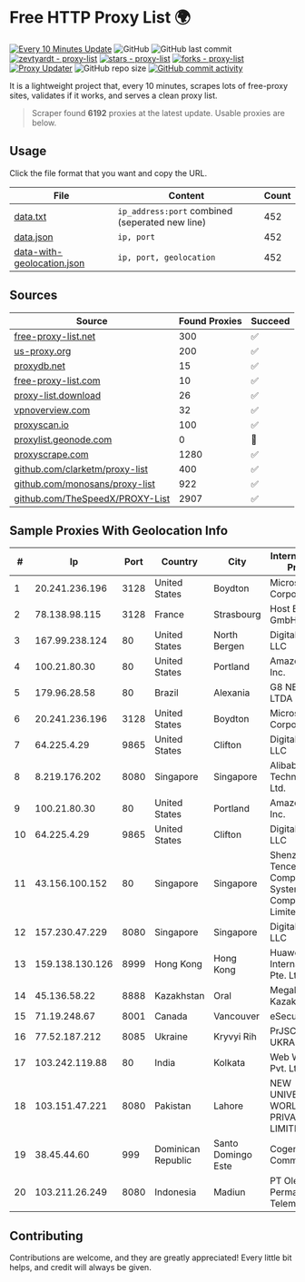 
# Free HTTP Proxy List 🌍

[![Every 10 Minutes Update](https://github.com/mertguvencli/http-proxy-list/actions/workflows/main.yml/badge.svg?branch=main)](https://github.com/mertguvencli/http-proxy-list/actions/workflows/main.yml)
![GitHub](https://img.shields.io/github/license/mertguvencli/http-proxy-list)
![GitHub last commit](https://img.shields.io/github/last-commit/mertguvencli/http-proxy-list)
[![zevtyardt - proxy-list](https://img.shields.io/static/v1?label=zevtyardt&message=proxy-list&color=blue&logo=github)](https://github.com/zevtyardt/proxy-list "Go to GitHub repo")
[![stars - proxy-list](https://img.shields.io/github/stars/zevtyardt/proxy-list?style=social)](https://github.com/zevtyardt/proxy-list)
[![forks - proxy-list](https://img.shields.io/github/forks/zevtyardt/proxy-list?style=social)](https://github.com/zevtyardt/proxy-list)
[![Proxy Updater](https://github.com/zevtyardt/proxy-list/workflows/Proxy%20Updater/badge.svg)](https://github.com/zevtyardt/proxy-list/actions?query=workflow:"Proxy+Updater")
![GitHub repo size](https://img.shields.io/github/repo-size/zevtyardt/proxy-list)
[![GitHub commit activity](https://img.shields.io/github/commit-activity/m/zevtyardt/proxy-list?logo=commits)](https://github.com/zevtyardt/proxy-list/commits/main)

It is a lightweight project that, every 10 minutes, scrapes lots of free-proxy sites, validates if it works, and serves a clean proxy list.

> Scraper found **6192** proxies at the latest update. Usable proxies are below.

## Usage

Click the file format that you want and copy the URL.

|File|Content|Count|
|----|-------|-----|
|[data.txt](https://raw.githubusercontent.com/mertguvencli/http-proxy-list/main/proxy-list/data.txt)|`ip_address:port` combined (seperated new line)|452|
|[data.json](https://raw.githubusercontent.com/mertguvencli/http-proxy-list/main/proxy-list/data.json)|`ip, port`|452|
|[data-with-geolocation.json](https://raw.githubusercontent.com/mertguvencli/http-proxy-list/main/proxy-list/data-with-geolocation.json)|`ip, port, geolocation`|452|

## Sources

|Source|Found Proxies|Succeed|
|------|-------------|-------|
|[free-proxy-list.net](https://free-proxy-list.net)|300|✅|
|[us-proxy.org](https://www.us-proxy.org)|200|✅|
|[proxydb.net](http://proxydb.net)|15|✅|
|[free-proxy-list.com](https://free-proxy-list.com/?page=&port=&type%5B%5D=http&type%5B%5D=https&up_time=0&search=Search)|10|✅|
|[proxy-list.download](https://www.proxy-list.download/HTTP)|26|✅|
|[vpnoverview.com](https://vpnoverview.com/privacy/anonymous-browsing/free-proxy-servers)|32|✅|
|[proxyscan.io](https://www.proxyscan.io)|100|✅|
|[proxylist.geonode.com](https://proxylist.geonode.com/api/proxy-list?limit=300&page=1&sort_by=lastChecked&sort_type=desc&protocols=http,https)|0|🚫|
|[proxyscrape.com](https://api.proxyscrape.com/v2/?request=displayproxies&protocol=http&timeout=10000&country=all&ssl=all&anonymity=all)|1280|✅|
|[github.com/clarketm/proxy-list](https://raw.githubusercontent.com/clarketm/proxy-list/master/proxy-list-raw.txt)|400|✅|
|[github.com/monosans/proxy-list](https://raw.githubusercontent.com/monosans/proxy-list/main/proxies/http.txt)|922|✅|
|[github.com/TheSpeedX/PROXY-List](https://raw.githubusercontent.com/TheSpeedX/PROXY-List/master/http.txt)|2907|✅|


## Sample Proxies With Geolocation Info

|#|Ip|Port|Country|City|Internet Service Provider|
|-|--|----|-------|----|-------------------------|
|1|20.241.236.196|3128|United States|Boydton|Microsoft Corporation|
|2|78.138.98.115|3128|France|Strasbourg|Host Europe GmbH|
|3|167.99.238.124|80|United States|North Bergen|DigitalOcean, LLC|
|4|100.21.80.30|80|United States|Portland|Amazon.com, Inc.|
|5|179.96.28.58|80|Brazil|Alexania|G8 NETWORKS LTDA|
|6|20.241.236.196|3128|United States|Boydton|Microsoft Corporation|
|7|64.225.4.29|9865|United States|Clifton|DigitalOcean, LLC|
|8|8.219.176.202|8080|Singapore|Singapore|Alibaba (US) Technology Co., Ltd.|
|9|100.21.80.30|80|United States|Portland|Amazon.com, Inc.|
|10|64.225.4.29|9865|United States|Clifton|DigitalOcean, LLC|
|11|43.156.100.152|80|Singapore|Singapore|Shenzhen Tencent Computer Systems Company Limited|
|12|157.230.47.229|8080|Singapore|Singapore|DigitalOcean, LLC|
|13|159.138.130.126|8999|Hong Kong|Hong Kong|Huawei International Pte. Ltd.|
|14|45.136.58.22|8888|Kazakhstan|Oral|Megahost Kazakhstan TOO|
|15|71.19.248.67|8001|Canada|Vancouver|eSecureData|
|16|77.52.187.212|8085|Ukraine|Kryvyi Rih|PrJSC "VF UKRAINE"|
|17|103.242.119.88|80|India|Kolkata|Web Werks India Pvt. Ltd.|
|18|103.151.47.221|8080|Pakistan|Lahore|NEW UNIVERSAL WORLD PRIVATE LIMITED|
|19|38.45.44.60|999|Dominican Republic|Santo Domingo Este|Cogent Communications|
|20|103.211.26.249|8080|Indonesia|Madiun|PT Olean Permata Telematika|



## Contributing

Contributions are welcome, and they are greatly appreciated! Every
little bit helps, and credit will always be given.

